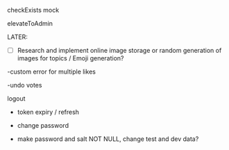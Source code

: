 
checkExists mock

elevateToAdmin

LATER:

- [ ] Research and implement online image storage or random generation of images for topics /
Emoji generation?

-custom error for multiple likes

-undo votes

logout

- token expiry / refresh

- change password

- make password and salt NOT NULL, change test and dev data?


